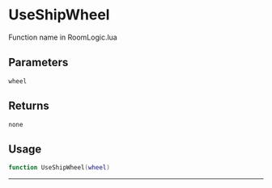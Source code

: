 # UseShipWheel
Function name in RoomLogic.lua
## Parameters
`wheel`
## Returns
`none`
## Usage
```lua
function UseShipWheel(wheel)
```
---
